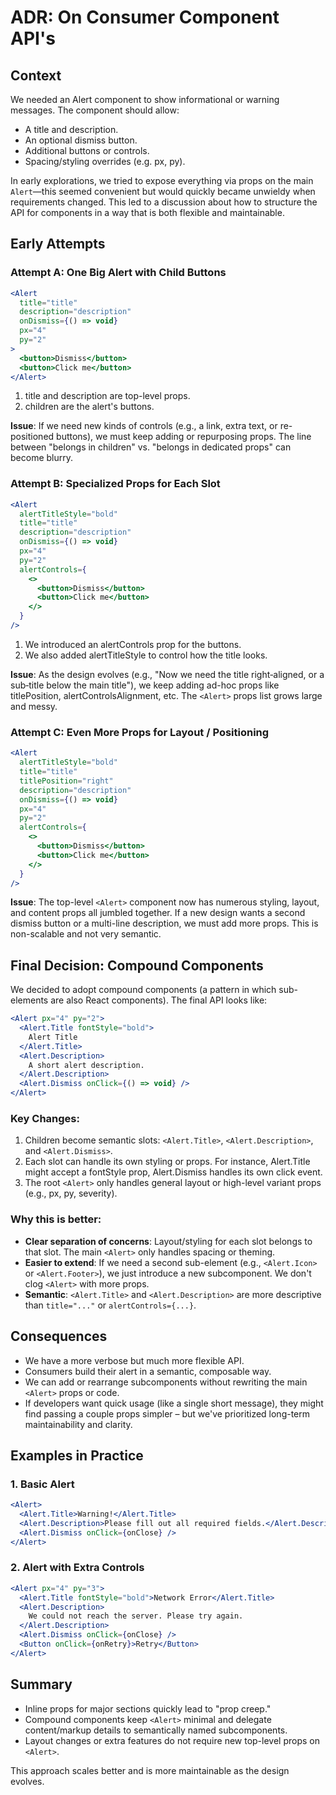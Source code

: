 # ADR: On Consumer Component API's

## Context

We needed an Alert component to show informational or warning messages. The
component should allow:

- A title and description.
- An optional dismiss button.
- Additional buttons or controls.
- Spacing/styling overrides (e.g. px, py).

In early explorations, we tried to expose everything via props on the main
`Alert`—this seemed convenient but would quickly became unwieldy when
requirements changed. This led to a discussion about how to structure the API
for components in a way that is both flexible and maintainable.

## Early Attempts

### Attempt A: One Big Alert with Child Buttons

```jsx
<Alert
  title="title"
  description="description"
  onDismiss={() => void}
  px="4"
  py="2"
>
  <button>Dismiss</button>
  <button>Click me</button>
</Alert>
```

1. title and description are top-level props.
2. children are the alert's buttons.

**Issue**: If we need new kinds of controls (e.g., a link, extra text, or
re-positioned buttons), we must keep adding or repurposing props. The line
between "belongs in children" vs. "belongs in dedicated props" can become
blurry.

### Attempt B: Specialized Props for Each Slot

```jsx
<Alert
  alertTitleStyle="bold"
  title="title"
  description="description"
  onDismiss={() => void}
  px="4"
  py="2"
  alertControls={
    <>
      <button>Dismiss</button>
      <button>Click me</button>
    </>
  }
/>
```

1. We introduced an alertControls prop for the buttons.
2. We also added alertTitleStyle to control how the title looks.

**Issue**: As the design evolves (e.g., "Now we need the title right‐aligned, or
a sub‐title below the main title"), we keep adding ad-hoc props like
titlePosition, alertControlsAlignment, etc. The `<Alert>` props list grows large
and messy.

### Attempt C: Even More Props for Layout / Positioning

```jsx
<Alert
  alertTitleStyle="bold"
  title="title"
  titlePosition="right"
  description="description"
  onDismiss={() => void}
  px="4"
  py="2"
  alertControls={
    <>
      <button>Dismiss</button>
      <button>Click me</button>
    </>
  }
/>
```

**Issue**: The top-level `<Alert>` component now has numerous styling, layout,
and content props all jumbled together. If a new design wants a second dismiss
button or a multi-line description, we must add more props. This is non-scalable
and not very semantic.

## Final Decision: Compound Components

We decided to adopt compound components (a pattern in which sub-elements are
also React components). The final API looks like:

```jsx
<Alert px="4" py="2">
  <Alert.Title fontStyle="bold">
    Alert Title
  </Alert.Title>
  <Alert.Description>
    A short alert description.
  </Alert.Description>
  <Alert.Dismiss onClick={() => void} />
</Alert>
```

### Key Changes:

1. Children become semantic slots: `<Alert.Title>`, `<Alert.Description>`, and
   `<Alert.Dismiss>`.
2. Each slot can handle its own styling or props. For instance, Alert.Title
   might accept a fontStyle prop, Alert.Dismiss handles its own click event.
3. The root `<Alert>` only handles general layout or high-level variant props
   (e.g., px, py, severity).

### Why this is better:

- **Clear separation of concerns**: Layout/styling for each slot belongs to that
  slot. The main `<Alert>` only handles spacing or theming.
- **Easier to extend**: If we need a second sub-element (e.g., `<Alert.Icon>` or
  `<Alert.Footer>`), we just introduce a new subcomponent. We don't clog
  `<Alert>` with more props.
- **Semantic**: `<Alert.Title>` and `<Alert.Description>` are more descriptive
  than `title="..."` or `alertControls={...}`.

## Consequences

- We have a more verbose but much more flexible API.
- Consumers build their alert in a semantic, composable way.
- We can add or rearrange subcomponents without rewriting the main `<Alert>`
  props or code.
- If developers want quick usage (like a single short message), they might find
  passing a couple props simpler – but we've prioritized long-term
  maintainability and clarity.

## Examples in Practice

### 1. Basic Alert

```jsx
<Alert>
  <Alert.Title>Warning!</Alert.Title>
  <Alert.Description>Please fill out all required fields.</Alert.Description>
  <Alert.Dismiss onClick={onClose} />
</Alert>
```

### 2. Alert with Extra Controls

```jsx
<Alert px="4" py="3">
  <Alert.Title fontStyle="bold">Network Error</Alert.Title>
  <Alert.Description>
    We could not reach the server. Please try again.
  </Alert.Description>
  <Alert.Dismiss onClick={onClose} />
  <Button onClick={onRetry}>Retry</Button>
</Alert>
```

## Summary

- Inline props for major sections quickly lead to "prop creep."
- Compound components keep `<Alert>` minimal and delegate content/markup details
  to semantically named subcomponents.
- Layout changes or extra features do not require new top-level props on
  `<Alert>`.

This approach scales better and is more maintainable as the design evolves.
